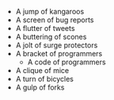
* A jump of kangaroos
* A screen of bug reports
* A flutter of tweets
* A buttering of scones
* A jolt of surge protectors
* A bracket of programmers
  * A code of programmers
* A clique of mice
* A turn of bicycles
* A gulp of forks
